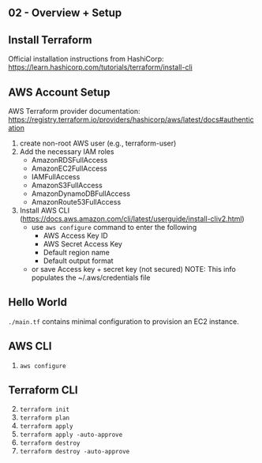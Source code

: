 ## 02 - Overview + Setup

## Install Terraform

Official installation instructions from HashiCorp: https://learn.hashicorp.com/tutorials/terraform/install-cli

## AWS Account Setup

AWS Terraform provider documentation: https://registry.terraform.io/providers/hashicorp/aws/latest/docs#authentication

1. create non-root AWS user (e.g., terraform-user)
2. Add the necessary IAM roles
   - AmazonRDSFullAccess
   - AmazonEC2FullAccess
   - IAMFullAccess
   - AmazonS3FullAccess
   - AmazonDynamoDBFullAccess
   - AmazonRoute53FullAccess
3. Install AWS CLI
   (https://docs.aws.amazon.com/cli/latest/userguide/install-cliv2.html)
   - use `aws configure` command to enter the following
     - AWS Access Key ID
     - AWS Secret Access Key
     - Default region name
     - Default output format
   - or save Access key + secret key (not secured)
     NOTE: This info populates the ~/.aws/credentials file

## Hello World

`./main.tf` contains minimal configuration to provision an EC2 instance.

## AWS CLI

1. `aws configure`

## Terraform CLI

2. `terraform init`
3. `terraform plan`
4. `terraform apply`
5. `terraform apply -auto-approve`
6. `terraform destroy`
7. `terraform destroy -auto-approve`
